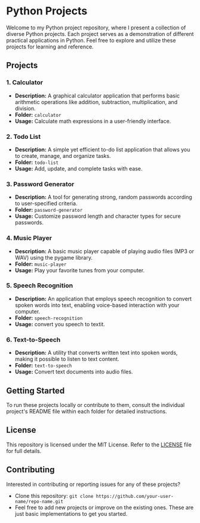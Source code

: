 # Python Projects

Welcome to my Python project repository, where I present a collection of diverse Python projects. Each project serves as a demonstration of different practical applications in Python. Feel free to explore and utilize these projects for learning and reference.

## Projects

### 1. Calculator

- **Description:** A graphical calculator application that performs basic arithmetic operations like addition, subtraction, multiplication, and division.
- **Folder:** `calculator`
- **Usage:** Calculate math expressions in a user-friendly interface.

### 2. Todo List

- **Description:** A simple yet efficient to-do list application that allows you to create, manage, and organize tasks.
- **Folder:** `todo-list`
- **Usage:** Add, update, and complete tasks with ease.

### 3. Password Generator

- **Description:** A tool for generating strong, random passwords according to user-specified criteria.
- **Folder:** `password-generator`
- **Usage:** Customize password length and character types for secure passwords.

### 4. Music Player

- **Description:** A basic music player capable of playing audio files (MP3 or WAV) using the pygame library.
- **Folder:** `music-player`
- **Usage:** Play your favorite tunes from your computer.

### 5. Speech Recognition

- **Description:** An application that employs speech recognition to convert spoken words into text, enabling voice-based interaction with your computer.
- **Folder:** `speech-recognition`
- **Usage:** convert you speech to textit.

### 6. Text-to-Speech

- **Description:** A utility that converts written text into spoken words, making it possible to listen to text content.
- **Folder:** `text-to-speech`
- **Usage:** Convert text documents into audio files.

## Getting Started

To run these projects locally or contribute to them, consult the individual project's README file within each folder for detailed instructions.

## License

This repository is licensed under the MIT License. Refer to the [LICENSE](LICENSE) file for full details.

## Contributing
Interested in contributing or reporting issues for any of these projects?
- Clone this repository:
`git clone https://github.com/your-user-name/repo-name.git`
- Feel free to add new projects or improve on the existing ones. These are just basic implementations to get you started. 
